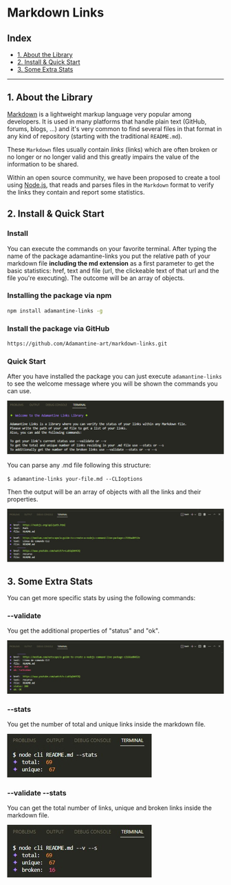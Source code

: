 # Markdown Links

## Index

* [1. About the Library](#1-About-the-Library)
* [2. Install & Quick Start](#2-Install-&-Quick-Start)
* [3. Some Extra Stats](#3-Some-Extra-Stats)


***

## 1. About the Library

[Markdown](https://en.wikipedia.org/wiki/Markdown) is a lightweight markup language very popular among developers. It is used in many platforms that handle plain text (GitHub, forums, blogs, ...) and it's very common to find several files in that format in any kind of repository (starting with the traditional `README.md`).

These `Markdown` files usually contain _links_ (links) which are often broken or no longer or no longer valid and this greatly impairs the value of the information to be shared.

Within an open source community, we have been proposed to create a tool using [Node.js](https://nodejs.org/), that reads and parses files in the `Markdown` format to verify the links they contain and report some statistics.


## 2. Install & Quick Start

### Install

You can execute the commands on your favorite terminal. After typing the name of the package adamantine-links you put the relative path of your markdown file **including the md extension** as a first parameter to get the basic statistics: href, text and file (url, the clickeable text of that url and the file you're executing).
The outcome will be an array of objects.


### Installing the package via npm

```sh
npm install adamantine-links -g
```

### Install the package via GitHub

```sh
https://github.com/Adamantine-art/markdown-links.git
```

### Quick Start

After you have installed the package you can just execute `adamantine-links` to see the welcome message where you will be shown the commands you can use.

![adamantine-links](https://raw.githubusercontent.com/Adamantine-art/markdown-links/main/img/welcome.jpg)

You can parse any .md file following this structure:

`$ adamantine-links your-file.md --CLIoptions`

Then the output will be an array of objects with all the links and their properties.

![adamantine-links](https://raw.githubusercontent.com/Adamantine-art/markdown-links/main/img/href%20text%20file.jpg)


## 3. Some Extra Stats

You can get more specific stats by using the following commands: 

### --validate

You get the additional properties of "status" and "ok".

![adamantine-links](https://raw.githubusercontent.com/Adamantine-art/markdown-links/main/img/href%20text%20file%20status%20ok.jpg)

### --stats

You get the number of total and unique links inside the markdown file.

![adamantine-links](https://raw.githubusercontent.com/Adamantine-art/markdown-links/main/img/total%20unique.jpg)

### --validate --stats

You can get the total number of links, unique and broken links inside the markdown file.

![adamantine-links](https://raw.githubusercontent.com/Adamantine-art/markdown-links/main/img/total%20unique%20broken.jpg)
